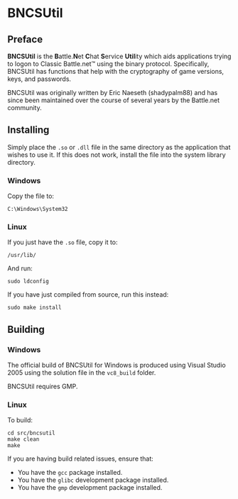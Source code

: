# BNCSUtil
## Preface
**BNCSUtil** is the **B**attle.**N**et **C**hat **S**ervice **Util**ity which
aids applications trying to logon to Classic Battle.net&trade; using the binary
protocol. Specifically, BNCSUtil has functions that help with the cryptography
of game versions, keys, and passwords.

BNCSUtil was originally written by Eric Naeseth (shadypalm88) and has since
been maintained over the course of several years by the Battle.net community.

## Installing
Simply place the `.so` or `.dll` file in the same directory as the application
that wishes to use it. If this does not work, install the file into the system
library directory.

### Windows
Copy the file to:

```
C:\Windows\System32
```

### Linux
If you just have the `.so` file, copy it to:

```
/usr/lib/
```

And run:

```
sudo ldconfig
```

If you have just compiled from source, run this instead:

```
sudo make install
```

## Building
### Windows
The official build of BNCSUtil for Windows is produced using Visual Studio 2005
using the solution file in the `vc8_build` folder.

BNCSUtil requires GMP.

### Linux
To build:
```
cd src/bncsutil
make clean
make
```

If you are having build related issues, ensure that:

- You have the `gcc` package installed.
- You have the `glibc` development package installed.
- You have the `gmp` development package installed.
